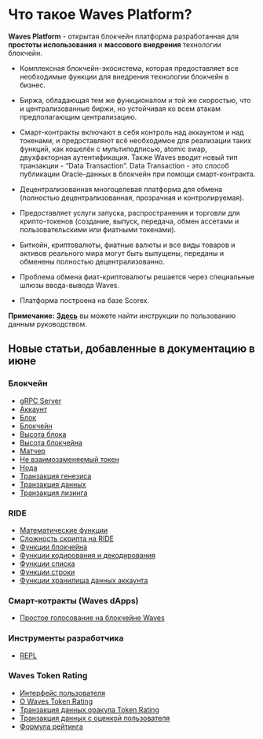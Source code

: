 # Что такое Waves Platform?

**Waves Platform** - открытая блокчейн платформа разработанная для **простоты использования** и **массового внедрения** технологии блокчейн.

* Комплексная блокчейн-экосистема, которая предоставляет все необходимые функции для внедрения технологии блокчейн в бизнес.
* Биржа, обладающая тем же функционалом и той же скоростью, что и централизованные биржи, но устойчивая ко всем атакам предполагающим централизацию.
* Смарт-контракты включают в себя контроль над аккаунтом и над токенами, и предоставляют всё необходимое для реализации таких функций, как кошелёк с мультиподписью, atomic swap, двухфакторная аутентификация. Также Waves вводит новый тип транзакции - “Data Transaction”. Data Transaction - это способ публикации Oracle-данных  в блокчейн при помощи смарт-контракта.

* Децентрализованная многоцелевая платформа для обмена (полностью децентрализованная, прозрачная и контролируемая).
* Предоставляет услуги запуска, распространения и торговли для крипто-токенов (создание, выпуск, передача, обмен ассетами и пользовательскими или фиатными токенами).
* Биткойн, криптовалюты, фиатные валюты и все виды товаров и активов реального мира могут быть выпущены, переданы и обменены полностью децентрализованно.  
* Проблема обмена фиат-криптовалюты решается через специальные шлюзы ввода-вывода Waves.
* Платформа построена на базе Scorex.

**Примечание:**  [**Здесь**](https://docs.wavesplatform.com/ru/overview/how-to-use-this-guide.html) вы можете найти инструкции по пользованию данным руководством.

## Новые статьи, добавленные в документацию в июне

### Блокчейн

* [gRPC Server](blockchain/node/grpc-server.md)
* [Аккаунт](blockchain/account.md)
* [Блок](blockchain/block.md)
* [Блокчейн](blockchain/blockchain.md)
* [Высота блока](blockchain/block-height.md)
* [Высота блокчейна](blockchain/blockchain-height.md)
* [Матчер](blockchain/node/matcher.md)
* [Не взаимозаменяемый токен](blockchain/token/non-fungible-token.md)
* [Нода](blockchain/node.md)
* [Транзакция генезиса](blockchain/transaction-type/genesis-transaction.md)
* [Транзакция данных](blockchain/transaction-type/data-transaction.md)
* [Транзакция лизинга](blockchain/transaction-type/lease-transaction.md)

### RIDE

* [Математические функции](ride/built-in-functions/math-functions.md)
* [Сложность скрипта на RIDE](ride/ride-script-complexity.md)
* [Функции блокчейна](ride/built-in-functions/blockchain-functions.md)
* [Функции кодирования и декодирования](ride/built-in-functions/encoding-and-decoding-functions.md)
* [Функции списка](ride/built-in-functions/list-functions.md)
* [Функции строки](ride/built-in-functions/string-functions.md)
* [Функции хранилища данных аккаунта](ride/built-in-functions/account-data-storage-functions.md)

### Смарт-котракты (Waves dApps)

* [Простое голосование на блокчейне Waves](ride/simple-voting-on-the-waves-blockchain.md)

### Инструменты разработчика

* [REPL](developer-tools/repl.md)

### Waves Token Rating

* [Интерфейс пользователя](waves-token-rating/user-interface.md)
* [О Waves Token Rating](waves-token-rating/about-waves-token-rating.md)
* [Транзакция данных оракула Token Rating](waves-token-rating/token-rating-oracle-data-transaction.md)
* [Транзакция данных с оценкой пользователя](waves-token-rating/data-transaction-with-user-s-rate.md)
* [Формула рейтинга](waves-token-rating/rating-formula.md)

